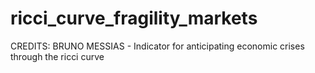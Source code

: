 # ricci_curve_fragility_markets
CREDITS: BRUNO MESSIAS - Indicator for anticipating economic crises through the ricci curve

